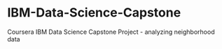# IBM-Data-Science-Capstone
Coursera IBM Data Science Capstone Project - analyzing neighborhood data
